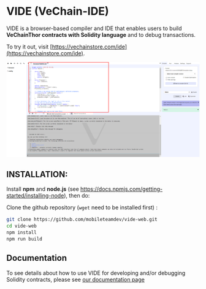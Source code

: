 # VIDE (VeChain-IDE)

VIDE is a browser-based compiler and IDE that enables users to build **VeChainThor contracts with Solidity language** and to debug transactions.

To try it out, visit [https://vechainstore.com/ide](https://vechainstore.com/ide).

![VIDE screenshot](docs/source/images/VIDE_editor.png)


## INSTALLATION:

Install **npm** and **node.js** (see https://docs.npmjs.com/getting-started/installing-node), then do:

Clone the github repository (`wget` need to be installed first) :

```bash
git clone https://github.com/mobileteamdev/vide-web.git
cd vide-web
npm install
npm run build
```


## Documentation

To see details about how to use VIDE for developing and/or debugging Solidity contracts, please see [our documentation page](https://vide.readthedocs.io)
